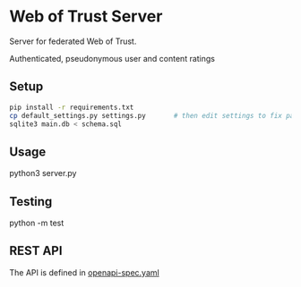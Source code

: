 # Web of Trust Server
 
Server for federated Web of Trust.

Authenticated, pseudonymous user and content ratings

## Setup

```sh
pip install -r requirements.txt
cp default_settings.py settings.py       # then edit settings to fix path to code
sqlite3 main.db < schema.sql
```

## Usage

python3 server.py

## Testing

python -m test

## REST API

The API is defined in [openapi-spec.yaml](openapi-spec.yaml)
